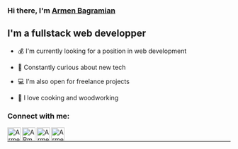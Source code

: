 ### Hi there, I'm [Armen Bagramian][website]

## I'm a fullstack web developper

- 💰 I'm currently looking for a position in web development

- 🤯 Constantly curious about new tech

- 💻 I’m also open for freelance projects

- 🍳 I love cooking and woodworking

### Connect with me:

[<img align="left" alt="Armen | Facebook" width="30px" src="https://cdn.jsdelivr.net/npm/simple-icons@3.4.0/icons/facebook.svg" />][facebook]

[<img align="left" alt="ARmen | Twitter" width="30px" src="https://cdn.jsdelivr.net/npm/simple-icons@v3/icons/twitter.svg" />][twitter]

[<img align="left" alt="Armen | LinkedIn" width="30px" src="https://cdn.jsdelivr.net/npm/simple-icons@v3/icons/linkedin.svg" />][linkedin]

[<img align="left" alt="Armen | Instagram" width="30px"
src="https://cdn.jsdelivr.net/npm/simple-icons@v3/icons/instagram.svg" />][instagram]

 <br />
 
---

[website]: SOON
[twitter]: https://twitter.com/armbagram
[facebook]: https://www.facebook.com/armen.bagramian/
[instagram]: https://www.instagram.com/armbagram
[linkedin]: https://www.linkedin.com/in/armen-bagramian/
